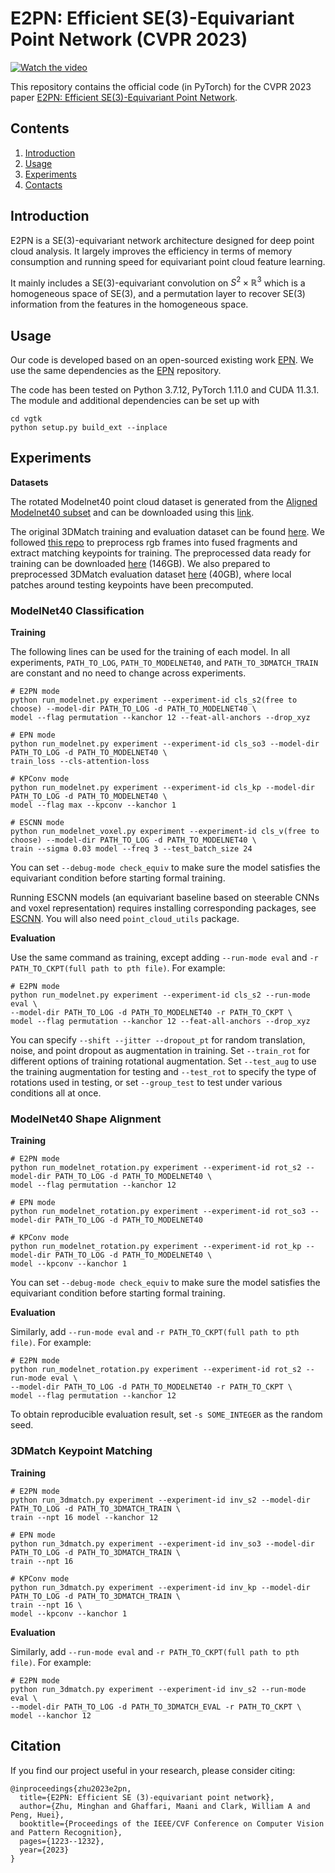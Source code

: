 
# E2PN: Efficient SE(3)-Equivariant Point Network (CVPR 2023)

[![Watch the video](https://img.youtube.com/vi/B4XDxd0h08I/hqdefault.jpg)](https://youtu.be/B4XDxd0h08I)


This repository contains the official code (in PyTorch) for the CVPR 2023 paper [E2PN: Efficient SE(3)-Equivariant Point Network](https://openaccess.thecvf.com/content/CVPR2023/html/Zhu_E2PN_Efficient_SE3-Equivariant_Point_Network_CVPR_2023_paper.html). 


## Contents

1. [Introduction](#introduction)
2. [Usage](#usage)
3. [Experiments](#experiments)
4. [Contacts](#contacts)

## Introduction

E2PN is a SE(3)-equivariant network architecture designed for deep point cloud analysis. It largely improves the efficiency in terms of memory consumption and running speed for equivariant point cloud feature learning. 

It mainly includes a SE(3)-equivariant convolution on $S^2\times \mathbb{R}^3$ which is a homogeneous space of SE(3), and a permutation layer to recover SE(3) information from the features in the homogeneous space. 

<!-- ![](https://github.com/nintendops/EPN_PointCloud/blob/main/media/spconv.png) -->



## Usage
Our code is developed based on an open-sourced existing work [EPN](https://github.com/nintendops/EPN_PointCloud). We use the same dependencies as the [EPN](https://github.com/nintendops/EPN_PointCloud) repository. 

The code has been tested on Python 3.7.12, PyTorch 1.11.0 and CUDA 11.3.1. The module and additional dependencies can be set up with 
```
cd vgtk
python setup.py build_ext --inplace
```

## Experiments

**Datasets**

The rotated Modelnet40 point cloud dataset is generated from the [Aligned Modelnet40 subset](https://github.com/lmb-freiburg/orion) and can be downloaded using this [link](https://drive.google.com/file/d/1xRoYjz2KCwkyIPf21E-WKIZkjLYabPgJ/view?usp=sharing).

The original 3DMatch training and evaluation dataset can be found [here](https://3dmatch.cs.princeton.edu/#keypoint-matching-benchmark). We followed [this repo](https://github.com/craigleili/3DLocalMultiViewDesc) to preprocess rgb frames into fused fragments and extract matching keypoints for training. The preprocessed data ready for training can be downloaded [here](https://drive.google.com/file/d/1ME42RjtrNJNz1zSTBrO2NtG89fsOkQLv/view?usp=sharing) (146GB). We also prepared to preprocessed 3DMatch evaluation dataset [here](https://drive.google.com/file/d/14ZGJZHuQLhg87En4C5po6bgTFn4tns4R/view?usp=sharing) (40GB), where local patches around testing keypoints have been precomputed.

<!-- **Pretrained Model**

Pretrained model can be downloaded using this [link](https://drive.google.com/file/d/1vy9FRGWQsuVi4nf--YIqg_8yHFiWWJhh/view?usp=sharing) -->

### ModelNet40 Classification

**Training**

The following lines can be used for the training of each model. In all experiments, `PATH_TO_LOG`, `PATH_TO_MODELNET40`, and `PATH_TO_3DMATCH_TRAIN` are constant and no need to change across experiments. 

```
# E2PN mode
python run_modelnet.py experiment --experiment-id cls_s2(free to choose) --model-dir PATH_TO_LOG -d PATH_TO_MODELNET40 \
model --flag permutation --kanchor 12 --feat-all-anchors --drop_xyz

# EPN mode
python run_modelnet.py experiment --experiment-id cls_so3 --model-dir PATH_TO_LOG -d PATH_TO_MODELNET40 \
train_loss --cls-attention-loss

# KPConv mode
python run_modelnet.py experiment --experiment-id cls_kp --model-dir PATH_TO_LOG -d PATH_TO_MODELNET40 \
model --flag max --kpconv --kanchor 1

# ESCNN mode
python run_modelnet_voxel.py experiment --experiment-id cls_v(free to choose) --model-dir PATH_TO_LOG -d PATH_TO_MODELNET40 \
train --sigma 0.03 model --freq 3 --test_batch_size 24
```

You can set `--debug-mode check_equiv` to make sure the model satisfies the equivariant condition before starting formal training. 

Running ESCNN models (an equivariant baseline based on steerable CNNs and voxel representation) requires installing corresponding packages, see [ESCNN](https://github.com/QUVA-Lab/escnn). You will also need `point_cloud_utils` package. 

**Evaluation**

Use the same command as training, except adding `--run-mode eval` and `-r PATH_TO_CKPT(full path to pth file)`. For example:

```
# E2PN mode
python run_modelnet.py experiment --experiment-id cls_s2 --run-mode eval \
--model-dir PATH_TO_LOG -d PATH_TO_MODELNET40 -r PATH_TO_CKPT \
model --flag permutation --kanchor 12 --feat-all-anchors --drop_xyz
```

You can specify `--shift --jitter --dropout_pt` for random translation, noise, and point dropout as augmentation in training. Set `--train_rot` for different options of training rotational augmentation. Set `--test_aug` to use the training augmentation for testing and `--test_rot` to specify the type of rotations used in testing, or set `--group_test` to test under various conditions all at once. 

### ModelNet40 Shape Alignment
**Training**
```
# E2PN mode
python run_modelnet_rotation.py experiment --experiment-id rot_s2 --model-dir PATH_TO_LOG -d PATH_TO_MODELNET40 \
model --flag permutation --kanchor 12

# EPN mode
python run_modelnet_rotation.py experiment --experiment-id rot_so3 --model-dir PATH_TO_LOG -d PATH_TO_MODELNET40

# KPConv mode
python run_modelnet_rotation.py experiment --experiment-id rot_kp --model-dir PATH_TO_LOG -d PATH_TO_MODELNET40 \
model --kpconv --kanchor 1
```

You can set `--debug-mode check_equiv` to make sure the model satisfies the equivariant condition before starting formal training. 

**Evaluation**

Similarly, add `--run-mode eval` and `-r PATH_TO_CKPT(full path to pth file)`. For example:

```
# E2PN mode
python run_modelnet_rotation.py experiment --experiment-id rot_s2 --run-mode eval \
--model-dir PATH_TO_LOG -d PATH_TO_MODELNET40 -r PATH_TO_CKPT \
model --flag permutation --kanchor 12
```
To obtain reproducible evaluation result, set `-s SOME_INTEGER` as the random seed. 

### 3DMatch Keypoint Matching
**Training**
```
# E2PN mode
python run_3dmatch.py experiment --experiment-id inv_s2 --model-dir PATH_TO_LOG -d PATH_TO_3DMATCH_TRAIN \
train --npt 16 model --kanchor 12

# EPN mode
python run_3dmatch.py experiment --experiment-id inv_so3 --model-dir PATH_TO_LOG -d PATH_TO_3DMATCH_TRAIN \
train --npt 16

# KPConv mode
python run_3dmatch.py experiment --experiment-id inv_kp --model-dir PATH_TO_LOG -d PATH_TO_3DMATCH_TRAIN \
train --npt 16 \
model --kpconv --kanchor 1
```

**Evaluation**

Similarly, add `--run-mode eval` and `-r PATH_TO_CKPT(full path to pth file)`. For example:

```
# E2PN mode
python run_3dmatch.py experiment --experiment-id inv_s2 --run-mode eval \
--model-dir PATH_TO_LOG -d PATH_TO_3DMATCH_EVAL -r PATH_TO_CKPT \
model --kanchor 12
```

## Citation
If you find our project useful in your research, please consider citing:

```
@inproceedings{zhu2023e2pn,
  title={E2PN: Efficient SE (3)-equivariant point network},
  author={Zhu, Minghan and Ghaffari, Maani and Clark, William A and Peng, Huei},
  booktitle={Proceedings of the IEEE/CVF Conference on Computer Vision and Pattern Recognition},
  pages={1223--1232},
  year={2023}
}
```
